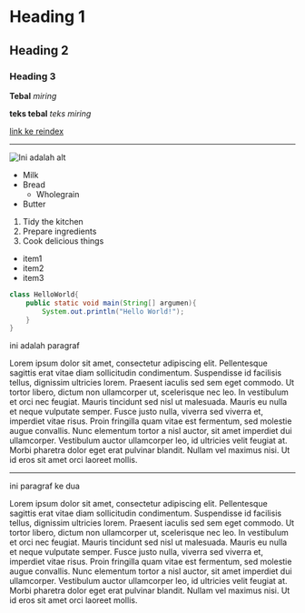 # Heading 1
## Heading 2
### Heading 3

**Tebal**
*miring*

__teks tebal__
_teks miring_

[link ke reindex](https://ioofy.github.io/reindex.github.io)

---

![Ini adalah alt](https://i.pinimg.com/564x/49/4e/30/494e30a8aaf4f5bf07c73c394ef2c5e0.jpg)

* Milk
* Bread
    * Wholegrain
* Butter


1. Tidy the kitchen
2. Prepare ingredients
3. Cook delicious things

- item1
- item2
- item3

```java
class HelloWorld{
    public static void main(String[] argumen){
        System.out.println("Hello World!");
    }
}
```

ini adalah paragraf

Lorem ipsum dolor sit amet, consectetur adipiscing elit. Pellentesque sagittis erat vitae diam sollicitudin condimentum. Suspendisse id facilisis tellus, dignissim ultricies lorem. Praesent iaculis sed sem eget commodo. Ut tortor libero, dictum non ullamcorper ut, scelerisque nec leo. In vestibulum et orci nec feugiat. Mauris tincidunt sed nisl ut malesuada. Mauris eu nulla et neque vulputate semper. Fusce justo nulla, viverra sed viverra et, imperdiet vitae risus. Proin fringilla quam vitae est fermentum, sed molestie augue convallis. Nunc elementum tortor a nisl auctor, sit amet imperdiet dui ullamcorper. Vestibulum auctor ullamcorper leo, id ultricies velit feugiat at. Morbi pharetra dolor eget erat pulvinar blandit. Nullam vel maximus nisi. Ut id eros sit amet orci laoreet mollis.

---

ini paragraf ke dua

Lorem ipsum dolor sit amet, consectetur adipiscing elit. Pellentesque sagittis erat vitae diam sollicitudin condimentum. Suspendisse id facilisis tellus, dignissim ultricies lorem. Praesent iaculis sed sem eget commodo. Ut tortor libero, dictum non ullamcorper ut, scelerisque nec leo. In vestibulum et orci nec feugiat. Mauris tincidunt sed nisl ut malesuada. Mauris eu nulla et neque vulputate semper. Fusce justo nulla, viverra sed viverra et, imperdiet vitae risus. Proin fringilla quam vitae est fermentum, sed molestie augue convallis. Nunc elementum tortor a nisl auctor, sit amet imperdiet dui ullamcorper. Vestibulum auctor ullamcorper leo, id ultricies velit feugiat at. Morbi pharetra dolor eget erat pulvinar blandit. Nullam vel maximus nisi. Ut id eros sit amet orci laoreet mollis.



